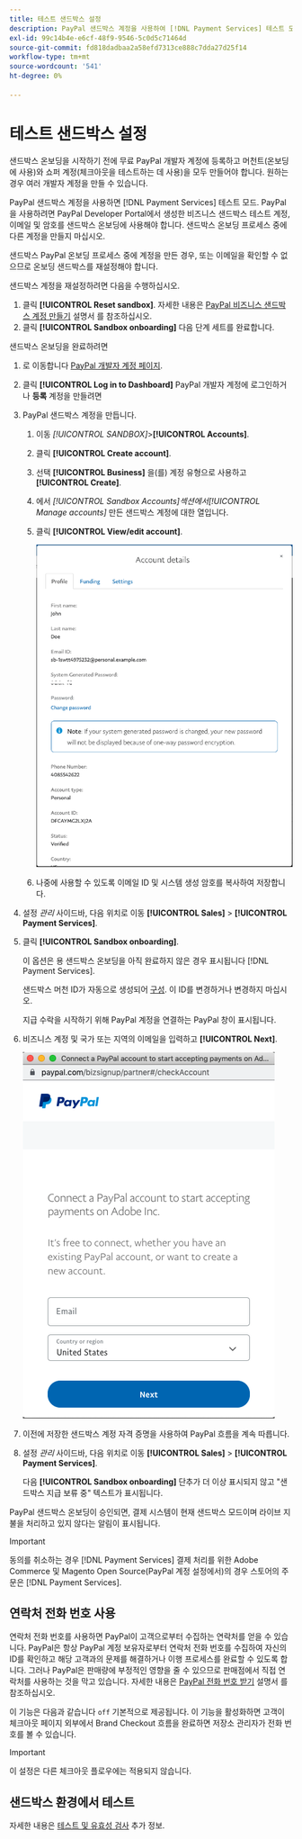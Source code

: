 ```yaml
---
title: 테스트 샌드박스 설정
description: PayPal 샌드박스 계정을 사용하여 [!DNL Payment Services] 테스트 모드.
exl-id: 99c14b4e-e6cf-48f9-9546-5c0d5c71464d
source-git-commit: fd818dadbaa2a58efd7313ce888c7dda27d25f14
workflow-type: tm+mt
source-wordcount: '541'
ht-degree: 0%

---
```


# 테스트 샌드박스 설정

샌드박스 온보딩을 시작하기 전에 무료 PayPal 개발자 계정에 등록하고 머천트(온보딩에 사용)와 쇼퍼 계정(체크아웃을 테스트하는 데 사용)을 모두 만들어야 합니다. 원하는 경우 여러 개발자 계정을 만들 수 있습니다.

PayPal 샌드박스 계정을 사용하면 [!DNL Payment Services] 테스트 모드. PayPal을 사용하려면 PayPal Developer Portal에서 생성한 비즈니스 샌드박스 테스트 계정, 이메일 및 암호를 샌드박스 온보딩에 사용해야 합니다. 샌드박스 온보딩 프로세스 중에 다른 계정을 만들지 마십시오.

샌드박스 PayPal 온보딩 프로세스 중에 계정을 만든 경우, 또는 이메일을 확인할 수 없으므로 온보딩 샌드박스를 재설정해야 합니다.

샌드박스 계정을 재설정하려면 다음을 수행하십시오.

1. 클릭 **[!UICONTROL Reset sandbox]**. 자세한 내용은 [PayPal 비즈니스 샌드박스 계정 만들기](https://developer.paypal.com/docs/api-basics/sandbox/accounts/#create-a-business-sandbox-account) 설명서 를 참조하십시오.
1. 클릭 **[!UICONTROL Sandbox onboarding]** 다음 단계 세트를 완료합니다.

샌드박스 온보딩을 완료하려면

1. 로 이동합니다 [PayPal 개발자 계정 페이지](https://developer.paypal.com/developer/accounts/).
1. 클릭 **[!UICONTROL Log in to Dashboard]** PayPal 개발자 계정에 로그인하거나 **등록** 계정을 만들려면
1. PayPal 샌드박스 계정을 만듭니다.
   1. 이동 _[!UICONTROL SANDBOX]_>**[!UICONTROL Accounts]**.
   1. 클릭 **[!UICONTROL Create account]**.
   1. 선택 **[!UICONTROL Business]** 을(를) 계정 유형으로 사용하고 **[!UICONTROL Create]**.
   1. 에서 _[!UICONTROL Sandbox Accounts]_섹션에서_[!UICONTROL Manage accounts]_ 만든 샌드박스 계정에 대한 열입니다.
   1. 클릭 **[!UICONTROL View/edit account]**.

      ![PayPal - 샌드박스 계정 보기/편집](assets/onboarding-viewedit-sandbox.png)

   1. 나중에 사용할 수 있도록 이메일 ID 및 시스템 생성 암호를 복사하여 저장합니다.

1. 설정 _관리_ 사이드바, 다음 위치로 이동 **[!UICONTROL Sales]** > **[!UICONTROL Payment Services]**.
1. 클릭 **[!UICONTROL Sandbox onboarding]**.

   이 옵션은 용 샌드박스 온보딩을 아직 완료하지 않은 경우 표시됩니다 [!DNL Payment Services].

   샌드박스 머천 ID가 자동으로 생성되어 [구성](configure-admin.md). 이 ID를 변경하거나 변경하지 마십시오.

   지급 수락을 시작하기 위해 PayPal 계정을 연결하는 PayPal 창이 표시됩니다.

1. 비즈니스 계정 및 국가 또는 지역의 이메일을 입력하고 **[!UICONTROL Next]**.

   ![PayPal - 지급 PayPal 계정 연결](assets/paypal-connectacct.png)

1. 이전에 저장한 샌드박스 계정 자격 증명을 사용하여 PayPal 흐름을 계속 따릅니다.
1. 설정 _관리_ 사이드바, 다음 위치로 이동 **[!UICONTROL Sales]** > **[!UICONTROL Payment Services]**.

   다음 **[!UICONTROL Sandbox onboarding]** 단추가 더 이상 표시되지 않고 &quot;샌드박스 지급 보류 중&quot; 텍스트가 표시됩니다.

PayPal 샌드박스 온보딩이 승인되면, 결제 시스템이 현재 샌드박스 모드이며 라이브 지불을 처리하고 있지 않다는 알림이 표시됩니다.

>[!IMPORTANT]
>
>동의를 취소하는 경우 [!DNL Payment Services] 결제 처리를 위한 Adobe Commerce 및 Magento Open Source(PayPal 계정 설정에서)의 경우 스토어의 주문은 [!DNL Payment Services].

## 연락처 전화 번호 사용

연락처 전화 번호를 사용하면 PayPal이 고객으로부터 수집하는 연락처를 얻을 수 있습니다. PayPal은 항상 PayPal 계정 보유자로부터 연락처 전화 번호를 수집하여 자신의 ID를 확인하고 해당 고객과의 문제를 해결하거나 이행 프로세스를 완료할 수 있도록 합니다. 그러나 PayPal은 판매량에 부정적인 영향을 줄 수 있으므로 판매점에서 직접 연락처를 사용하는 것을 막고 있습니다. 자세한 내용은 [PayPal 전화 번호 받기](https://developer.paypal.com/docs/admin/checkout-settings/#get-contact-telephone-numbers) 설명서 를 참조하십시오.

이 기능은 다음과 같습니다 `off` 기본적으로 제공됩니다. 이 기능을 활성화하면 고객이 체크아웃 페이지 외부에서 Brand Checkout 흐름을 완료하면 저장소 관리자가 전화 번호를 볼 수 있습니다.

>[!IMPORTANT]
>
>이 설정은 다른 체크아웃 플로우에는 적용되지 않습니다.

## 샌드박스 환경에서 테스트

자세한 내용은 [테스트 및 유효성 검사](test-validate.md) 추가 정보.
